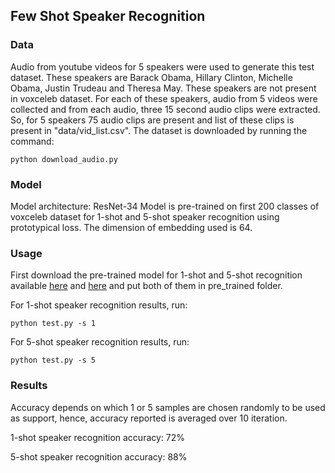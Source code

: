 ## **Few Shot Speaker Recognition**

### Data
Audio from youtube videos for 5 speakers were used to generate this test dataset. These speakers are Barack Obama, Hillary Clinton, Michelle Obama, Justin Trudeau and Theresa May. These speakers are not present in voxceleb dataset. For each of these speakers, audio from 5 videos were collected and from each audio, three 15 second audio clips were extracted. So, for 5 speakers 75 audio clips are present and list of these clips is present in "data/vid_list.csv". The dataset is downloaded by running the command:
```
python download_audio.py
```

### Model
Model architecture: ResNet-34
Model is pre-trained on first 200 classes of voxceleb dataset for 1-shot and 5-shot speaker recognition using prototypical loss. The dimension of embedding used is 64.

### Usage
First download the pre-trained model for 1-shot and 5-shot recognition available [here](https://drive.google.com/file/d/1pwyq3sxNIIB9HVgTtoLZsHpgIBoqA3Tq/view?usp=sharing) and [here](https://drive.google.com/file/d/10EjtmZJowP64AVKg51iAV4Bn9XIUKpTG/view?usp=sharing) and put both of them in pre_trained folder.

For 1-shot speaker recognition results, run:
```
python test.py -s 1
```

For 5-shot speaker recognition results, run:
```
python test.py -s 5
```

### Results
Accuracy depends on which 1 or 5 samples are chosen randomly to be used as support, hence, accuracy reported is averaged over 10 iteration.

1-shot speaker recognition accuracy: 72%

5-shot speaker recognition accuracy: 88%